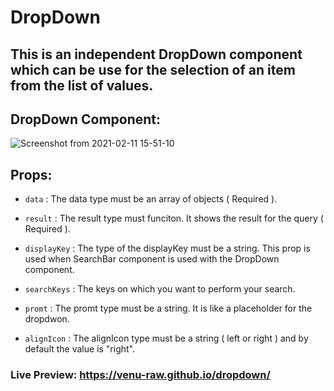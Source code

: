 # DropDown

## This is an independent DropDown component which can be use for the selection of an item from the list of values.

## DropDown Component:

![Screenshot from 2021-02-11 15-51-10](https://user-images.githubusercontent.com/73871063/107625691-b5686c80-6c82-11eb-9485-e2cb676513af.png)

## Props:

-  `data` : The data type must be an array of objects ( Required ).

-  `result` : The result type must funciton. It shows the result for the query ( Required ).

-  `displayKey` : The type of the displayKey must be a string. This prop is used when SearchBar component is used with the DropDown component.

-  `searchKeys` : The keys on which you want to perform your search.

-  `promt` : The promt type must be a string. It is like a placeholder for the dropdwon.

-  `alignIcon` : The alignIcon type must be a string ( left or right ) and by default the value is "right".

### Live Preview: https://venu-raw.github.io/dropdown/
